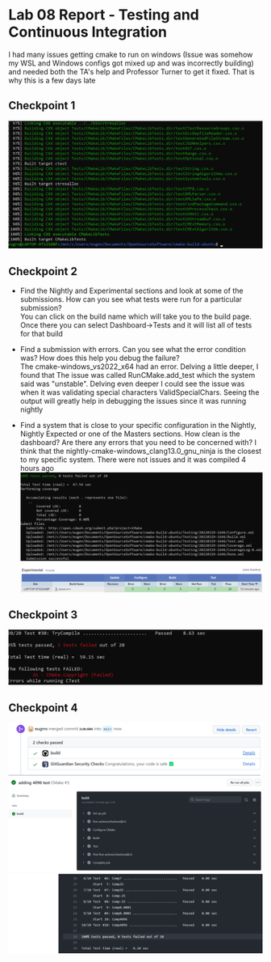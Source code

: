 # Lab 08 Report - Testing and Continuous Integration
I had many issues getting cmake to run on windows (Issue was somehow my WSL and Windows configs got mixed up and was incorrectly building) and needed both the TA's help and Professor Turner to get it fixed. That is why this is a few days late
## Checkpoint 1
![img](../../images/successMake.png)
## Checkpoint 2
* Find the Nightly and Experimental sections and look at some of the submissions. How can you see what tests were run for a particular submission?  
You can click on the build name which will take you to the build page. Once there you can select Dashboard->Tests and it will list all of tests for that build

* Find a submission with errors. Can you see what the error condition was? How does this help you debug the failure?  
The cmake-windows_vs2022_x64 had an error. Delving a little deeper, I found that The issue was called RunCMake.add_test which the system said was "unstable". Delving even deeper I could see the issue was when it was validating special characters ValidSpecialChars. Seeing the output will greatly help in debugging the issues since it was running nightly

* Find a system that is close to your specific configuration in the Nightly, Nightly Expected or one of the Masters sections. How clean is the dashboard? Are there any errors that you need to be concerned with?
I think that the nightly-cmake-windows_clang13.0_gnu_ninja is the closest to my specific system. There were not issues and it was compiled 4 hours ago
![img](./c2Submit.png)
![img](./submitted.png)

## Checkpoint 3
![img](./error.png)
## Checkpoint 4
![img](./pr.png)
![img](./push.png)
![img](./4096.png)



